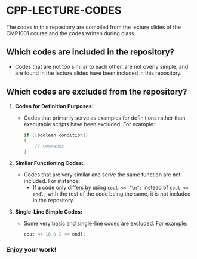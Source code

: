 # CPP-LECTURE-CODES

The codes in this repository are compiled from the lecture slides of the CMP1001 course and the codes written during class.

## Which codes are included in the repository?

- Codes that are not too similar to each other, are not overly simple, and are found in the lecture slides have been included in this repository.

## Which codes are excluded from the repository?

1. **Codes for Definition Purposes:**
    - Codes that primarily serve as examples for definitions rather than executable scripts have been excluded. For example:
      ```cpp
      if ([boolean condition])
      {
          // commands
      }
      ```

2. **Similar Functioning Codes:**
    - Codes that are very similar and serve the same function are not included. For instance:
      - If a code only differs by using `cout << "\n";` instead of `cout << endl;` with the rest of the code being the same, it is not included in the repository.

3. **Single-Line Simple Codes:**
    - Some very basic and single-line codes are excluded. For example:
      ```cpp
      cout << 10 % 2 << endl;
      ```
### Enjoy your work!
